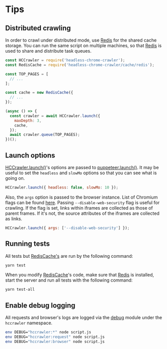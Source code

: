 # Tips

## Distributed crawling

In order to crawl under distributed mode, use [Redis](https://redis.io) for the shared cache storage.
You can run the same script on multiple machines, so that [Redis](https://redis.io) is used to share and distribute task queues.

```js
const HCCrawler = require('headless-chrome-crawler');
const RedisCache = require('headless-chrome-crawler/cache/redis');

const TOP_PAGES = [
  // ...
];

const cache = new RedisCache({
  // ...
});

(async () => {
  const crawler = await HCCrawler.launch({
    maxDepth: 3,
    cache,
  });
  await crawler.queue(TOP_PAGES);
})();
```

## Launch options

[HCCrawler.launch()](#hccrawlerlaunchoptions)'s options are passed to [puppeteer.launch()](https://github.com/GoogleChrome/puppeteer/blob/master/docs/api.md#puppeteerlaunchoptions). It may be useful to set the `headless` and `slowMo` options so that you can see what is going on.

```js
HCCrawler.launch({ headless: false, slowMo: 10 });
```

Also, the `args` option is passed to the browser instance. List of Chromium flags can be found [here](http://peter.sh/experiments/chromium-command-line-switches/). Passing `--disable-web-security` flag is useful for crawling. If the flag is set, links within iframes are collected as those of parent frames. If it's not, the source attributes of the iframes are collected as links.

```js
HCCrawler.launch({ args: ['--disable-web-security'] });
```

## Running tests

All tests but [RedisCache's](https://github.com/yujiosaka/headless-chrome-crawler/blob/master/test/cache/redis.test.js) are run by the following command:

```sh
yarn test
```

When you modify [RedisCache](https://github.com/yujiosaka/headless-chrome-crawler/blob/master/cache/redis.js)'s code, make sure that [Redis](https://redis.io/) is installed, start the server and run all tests with the following command:

```sh
yarn test-all
```

## Enable debug logging

All requests and browser's logs are logged via the [debug](https://github.com/visionmedia/debug) module under the `hccrawler` namespace.

```sh
env DEBUG="hccrawler:*" node script.js
env DEBUG="hccrawler:request" node script.js
env DEBUG="hccrawler:browser" node script.js
```

